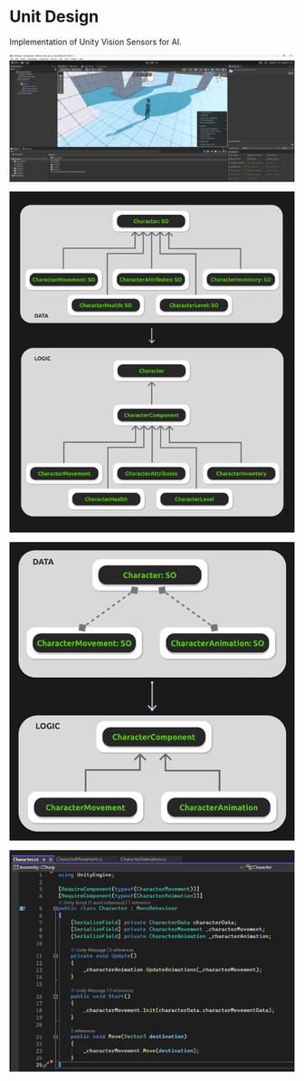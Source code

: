 # Unit Design
Implementation of Unity Vision Sensors for AI.

![](Assets/Images/00.png)

![](Assets/Images/01.png)

![](Assets/Images/02.png)

![](Assets/Images/03.png)

